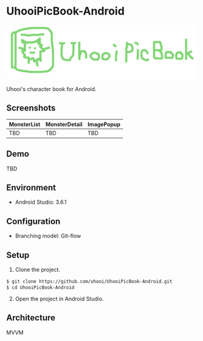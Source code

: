 # UhooiPicBook-Android

![Logo](./Docs/Logo.png)

Uhooi's character book for Android.

## Screenshots

|MonsterList|MonsterDetail|ImagePopup|
|:--|:--|:--|
|TBD|TBD|TBD|

## Demo

TBD

## Environment

- Android Studio: 3.6.1

## Configuration

- Branching model: Git-flow

## Setup

1. Clone the project.

```
$ git clone https://github.com/uhooi/UhooiPicBook-Android.git
$ cd UhooiPicBook-Android
```

2. Open the project in Android Studio.

## Architecture

MVVM
